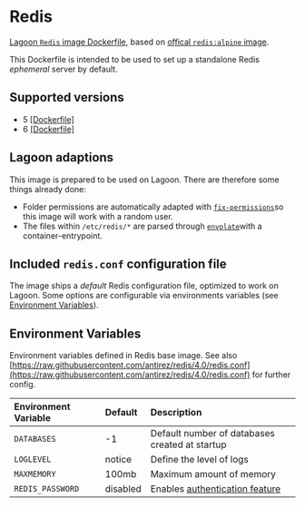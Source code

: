 # Redis

[Lagoon `Redis` image Dockerfile](https://github.com/uselagoon/lagoon-images/blob/main/images/redis), based on [offical `redis:alpine` image](https://hub.docker.com/_/redis/).

This Dockerfile is intended to be used to set up a standalone Redis _ephemeral_ server by default.

## Supported versions

* 5 [\[Dockerfile\]](https://github.com/uselagoon/lagoon-images/blob/main/images/redis/5.Dockerfile)
* 6 [\[Dockerfile\]](https://github.com/uselagoon/lagoon-images/blob/main/images/redis/6.Dockerfile)

## Lagoon adaptions

This image is prepared to be used on Lagoon. There are therefore some things already done:

* Folder permissions are automatically adapted with [`fix-permissions`](https://github.com/sclorg/s2i-base-container/blob/master/core/root/usr/bin/fix-permissions)so this image will work with a random user.
* The files within `/etc/redis/*` are parsed through [`envplate`](https://github.com/kreuzwerker/envplate)with a container-entrypoint.

## Included `redis.conf` configuration file

The image ships a _default_ Redis configuration file, optimized to work on Lagoon. Some options are configurable via environments variables \(see [Environment Variables](../../using-lagoon-advanced/environment-variables.md)\).

## Environment Variables

Environment variables defined in Redis base image. See also [https://raw.githubusercontent.com/antirez/redis/4.0/redis.conf](https://raw.githubusercontent.com/antirez/redis/4.0/redis.conf) for further config.

| Environment Variable | Default | Description |
| :--- | :--- | :--- |
| `DATABASES` | -1 | Default number of databases created at startup |
| `LOGLEVEL` | notice | Define the level of logs |
| `MAXMEMORY` | 100mb | Maximum amount of memory |
| `REDIS_PASSWORD` | disabled | Enables [authentication feature](https://redis.io/topics/security#authentication-feature) |
